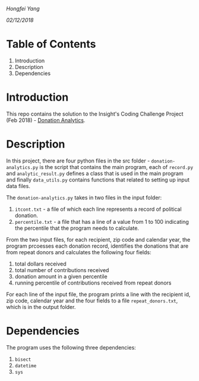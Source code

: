 *Hongfei Yang*

*02/12/2018*

# Table of Contents
1. Introduction
2. Description
3. Dependencies

# Introduction
This repo contains the solution to the Insight's Coding Challenge Project (Feb 2018) - [Donation Analytics](https://github.com/InsightDataScience/donation-analytics).

# Description
In this project, there are four python files in the src folder - `donation-analytics.py` is the script that contains the main program, each of `record.py` and `analytic_result.py` defines a class that is used in the main program and finally `data_utils.py` contains functions that related to setting up input data files. 

The `donation-analytics.py` takes in two files in the input folder:
1. `itcont.txt` - a file of which each line represents a record of political donation.
2. `percentile.txt` - a file that has a line of a value from 1 to 100 indicating the percentile that the program needs to calculate.

From the two input files, for each recipient, zip code and calendar year, the program prcoesses each donation record, identifies the donations that are from repeat donors and calculates the following four fields:
1. total dollars received
2. total number of contributions received
3. donation amount in a given percentile
4. running percentile of contributions received from repeat donors

For each line of the input file, the program prints a line with the recipient id, zip code, calendar year and the four fields to a file `repeat_donors.txt`, which is in the output folder.

# Dependencies
The program uses the following three dependencies:
1. `bisect`
2. `datetime`
3. `sys`
